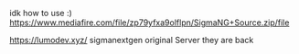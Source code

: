 idk how to use :)
https://www.mediafire.com/file/zp79yfxa9olflpn/SigmaNG+Source.zip/file

https://lumodev.xyz/
sigmanextgen original Server
they are back
